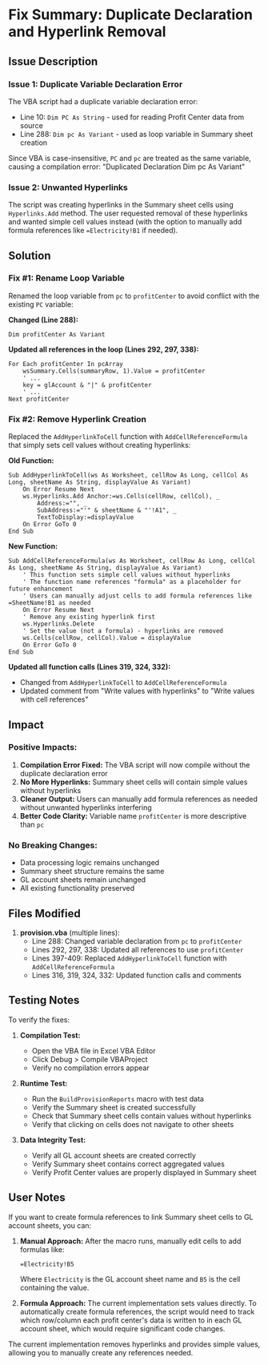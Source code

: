 # Fix Summary: Duplicate Declaration and Hyperlink Removal

## Issue Description

### Issue 1: Duplicate Variable Declaration Error
The VBA script had a duplicate variable declaration error:
- Line 10: `Dim PC As String` - used for reading Profit Center data from source
- Line 288: `Dim pc As Variant` - used as loop variable in Summary sheet creation

Since VBA is case-insensitive, `PC` and `pc` are treated as the same variable, causing a compilation error: "Duplicated Declaration Dim pc As Variant"

### Issue 2: Unwanted Hyperlinks
The script was creating hyperlinks in the Summary sheet cells using `Hyperlinks.Add` method. The user requested removal of these hyperlinks and wanted simple cell values instead (with the option to manually add formula references like `=Electricity!B1` if needed).

## Solution

### Fix #1: Rename Loop Variable
Renamed the loop variable from `pc` to `profitCenter` to avoid conflict with the existing `PC` variable:

**Changed (Line 288):**
```vba
Dim profitCenter As Variant
```

**Updated all references in the loop (Lines 292, 297, 338):**
```vba
For Each profitCenter In pcArray
    wsSummary.Cells(summaryRow, 1).Value = profitCenter
    ' ...
    key = glAccount & "|" & profitCenter
    ' ...
Next profitCenter
```

### Fix #2: Remove Hyperlink Creation
Replaced the `AddHyperlinkToCell` function with `AddCellReferenceFormula` that simply sets cell values without creating hyperlinks:

**Old Function:**
```vba
Sub AddHyperlinkToCell(ws As Worksheet, cellRow As Long, cellCol As Long, sheetName As String, displayValue As Variant)
    On Error Resume Next
    ws.Hyperlinks.Add Anchor:=ws.Cells(cellRow, cellCol), _
        Address:="", _
        SubAddress:="'" & sheetName & "'!A1", _
        TextToDisplay:=displayValue
    On Error GoTo 0
End Sub
```

**New Function:**
```vba
Sub AddCellReferenceFormula(ws As Worksheet, cellRow As Long, cellCol As Long, sheetName As String, displayValue As Variant)
    ' This function sets simple cell values without hyperlinks
    ' The function name references "formula" as a placeholder for future enhancement
    ' Users can manually adjust cells to add formula references like =SheetName!B1 as needed
    On Error Resume Next
    ' Remove any existing hyperlink first
    ws.Hyperlinks.Delete
    ' Set the value (not a formula) - hyperlinks are removed
    ws.Cells(cellRow, cellCol).Value = displayValue
    On Error GoTo 0
End Sub
```

**Updated all function calls (Lines 319, 324, 332):**
- Changed from `AddHyperlinkToCell` to `AddCellReferenceFormula`
- Updated comment from "Write values with hyperlinks" to "Write values with cell references"

## Impact

### Positive Impacts:
1. **Compilation Error Fixed:** The VBA script will now compile without the duplicate declaration error
2. **No More Hyperlinks:** Summary sheet cells will contain simple values without hyperlinks
3. **Cleaner Output:** Users can manually add formula references as needed without unwanted hyperlinks interfering
4. **Better Code Clarity:** Variable name `profitCenter` is more descriptive than `pc`

### No Breaking Changes:
- Data processing logic remains unchanged
- Summary sheet structure remains the same
- GL account sheets remain unchanged
- All existing functionality preserved

## Files Modified

1. **provision.vba** (multiple lines):
   - Line 288: Changed variable declaration from `pc` to `profitCenter`
   - Lines 292, 297, 338: Updated all references to use `profitCenter`
   - Lines 397-409: Replaced `AddHyperlinkToCell` function with `AddCellReferenceFormula`
   - Lines 316, 319, 324, 332: Updated function calls and comments

## Testing Notes

To verify the fixes:

1. **Compilation Test:**
   - Open the VBA file in Excel VBA Editor
   - Click Debug > Compile VBAProject
   - Verify no compilation errors appear

2. **Runtime Test:**
   - Run the `BuildProvisionReports` macro with test data
   - Verify the Summary sheet is created successfully
   - Check that Summary sheet cells contain values without hyperlinks
   - Verify that clicking on cells does not navigate to other sheets

3. **Data Integrity Test:**
   - Verify all GL account sheets are created correctly
   - Verify Summary sheet contains correct aggregated values
   - Verify Profit Center values are properly displayed in Summary sheet

## User Notes

If you want to create formula references to link Summary sheet cells to GL account sheets, you can:

1. **Manual Approach:** After the macro runs, manually edit cells to add formulas like:
   ```
   =Electricity!B5
   ```
   Where `Electricity` is the GL account sheet name and `B5` is the cell containing the value.

2. **Formula Approach:** The current implementation sets values directly. To automatically create formula references, the script would need to track which row/column each profit center's data is written to in each GL account sheet, which would require significant code changes.

The current implementation removes hyperlinks and provides simple values, allowing you to manually create any references needed.
